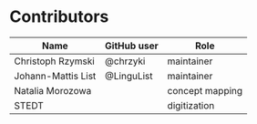 # Contributors

Name               | GitHub user | Role
---                | ---         | ---
Christoph Rzymski  | @chrzyki    | maintainer
Johann-Mattis List | @LinguList  | maintainer
Natalia Morozowa   |             | concept mapping
STEDT 	           |             | digitization
